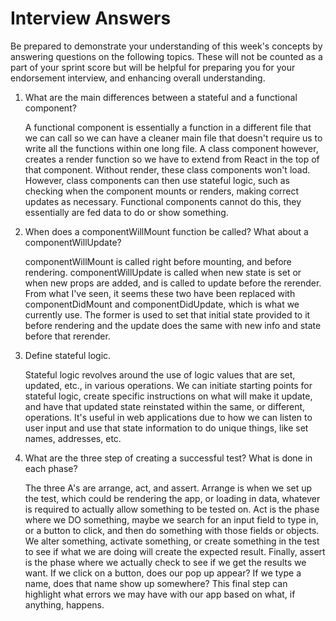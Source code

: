 # Interview Answers
Be prepared to demonstrate your understanding of this week's concepts by answering questions on the following topics. These will not be counted as a part of your sprint score but will be helpful for preparing you for your endorsement interview, and enhancing overall understanding.

1. What are the main differences between a stateful and a functional component?

    A functional component is essentially a function in a different file that we can call so we can have a cleaner main file that doesn't require us to write all the functions within one long file. A class component however, creates a render function so we have to extend from React in the top of that component. Without render, these class components won't load. However, class components can then use stateful logic, such as checking when the component mounts or renders, making correct updates as necessary. Functional components cannot do this, they essentially are fed data to do or show something. 

2. When does a componentWillMount function be called? What about a componentWillUpdate?

    componentWillMount is called right before mounting, and before rendering. componentWillUpdate is called when new state is set or when new props are added, and is called to update before the rerender. From what I've seen, it seems these two have been replaced with componentDidMount and componentDidUpdate, which is what we currently use. The former is used to set that initial state provided to it before rendering and the update does the same with new info and state before that rerender. 

3. Define stateful logic.

    Stateful logic revolves around the use of logic values that are set, updated, etc., in various operations. We can initiate starting points for stateful logic, create specific instructions on what will make it update, and have that updated state reinstated within the same, or different, operations. It's useful in web applications due to how we can listen to user input and use that state information to do unique things, like set names, addresses, etc. 

4. What are the three step of creating a successful test? What is done in each phase?

    The three A's are arrange, act, and assert. Arrange is when we set up the test, which could be rendering the app, or loading in data, whatever is required to actually allow something to be tested on. Act is the phase where we DO something, maybe we search for an input field to type in, or a button to click, and then do something with those fields or objects. We alter something, activate something, or create something in the test to see if what we are doing will create the expected result. Finally, assert is the phase where we actually check to see if we get the results we want. If we click on a button, does our pop up appear? If we type a name, does that name show up somewhere? This final step can highlight what errors we may have with our app based on what, if anything, happens. 
